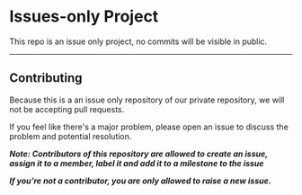 # Issues-only Project

This repo is an issue only project, no commits will be visible in public. 

___

## Contributing

Because this is a an issue only repository of our private repository, we will not be accepting pull requests.

If you feel like there's a major problem, please open an issue to discuss the problem and potential resolution.

***Note: Contributors of this repository are allowed to create an issue, assign it to a member, label it and add it to a milestone to the issue***

***If you're not a contributor, you are only allowed to raise a new issue.***
